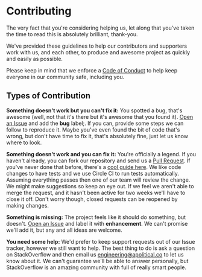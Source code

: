 Contributing
============

The very fact that you're considering helping us, let along that you've taken
the time to read this is absolutely brilliant, thank-you.

We've provided these guidelines to help our contributors and supporters work
with us, and each other, to produce and awesome project as quickly and easily
as possible.

Please keep in mind that we enforce a [Code of Conduct](CODE_OF_CONDUCT.md) to
help keep everyone in our community safe, including you.

Types of Contribution
---------------------

**Something doesn't work but you can't fix it:** You spotted a bug, that's
awesome (well, not that it's there but it's awesome that you found it). 
[Open an Issue][issue] and add the **bug** label;. If you can, provide some 
steps we can follow to reproduce it. Maybe you've even found the bit of code 
that's wrong, but don't have time to fix it, that's absolutely fine, just let
us know where to look.

**Something doesn't work and you can fix it:** You're officially a legend. If
you haven't already, you can fork our repository and send us a
[Pull Request][pull-request]. If you've never done that before, there's a
[cool guide here][pr-guide]. We like code changes to have tests and we use
Circle CI to run tests automatically. Assuming everything passes then one of
our team will review the change. We might make suggestions so keep an eye out.
If we feel we aren't able to merge the request, and it hasn't been active for
two weeks we'll have to close it off. Don't worry though, closed requests can
be reopened by making changes.

**Something is missing:** The project feels like it should do something, but
doesn't. [Open an Issue][issue] and label it with **enhancement**. We can't
promise we'll add it, but any and all ideas are welcome.

**You need some help:** We'd prefer to keep support requests out of our Issue
tracker, however we still want to help. The best thing to do is ask a question
on StackOverflow and then email us <engineering@apolitical.co> to let us know
about it. We can't guarantee we'll be able to answer personally, but
StackOverflow is an amazing community with full of really smart people.


[pr-guide]: http://makeapullrequest.com/
[issue]: https://github.com/apolitical/scraped_to_posts/issues/new
[pull-request]: https://github.com/apolitical/scraped_to_posts/compare
